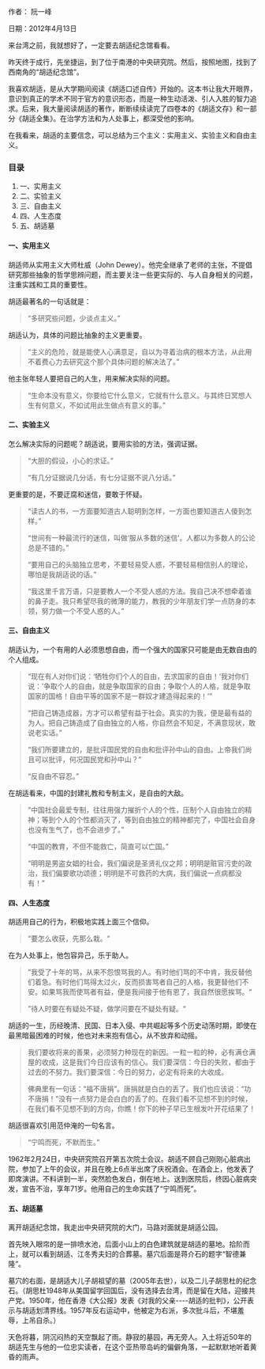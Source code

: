 作者： 阮一峰

日期：2012年4月13日

来台湾之前，我就想好了，一定要去胡适纪念馆看看。

昨天终于成行，先坐捷运，到了位于南港的中央研究院。然后，按照地图，找到了西南角的“胡适纪念馆”。

我喜欢胡适，是从大学期间阅读《胡适口述自传》开始的。这本书让我大开眼界，意识到真正的学术不同于官方的意识形态，而是一种生动活泼、引人入胜的智力追求。后来，我大量阅读胡适的著作，断断续续读完了四卷本的《胡适文存》和一部分《胡适全集》。在治学方法和为人处事上，都深受他的影响。

在我看来，胡适的主要信念，可以总结为三个主义：实用主义、实验主义和自由主义。

### 目录
1. 一、实用主义
1. 二、实验主义
1. 三、自由主义
1. 四、人生态度
1. 五、胡适墓

#### 一、实用主义
胡适师从实用主义大师杜威（John Dewey）。他完全继承了老师的主张，不提倡研究那些抽象的哲学思辨问题，而主要关注一些更实际的、与人自身相关的问题，注重实践和工具的重要性。

胡适最著名的一句话就是：

>“多研究些问题，少谈点主义。”

胡适认为，具体的问题比抽象的主义更重要。

>“主义的危险，就是能使人心满意足，自以为寻着治病的根本方法，从此用不着费心力去研究这个那个具体问题的解决法了。”

他主张年轻人要把自己的人生，用来解决实际的问题。

>“生命本没有意义，你要给它什么意义，它就有什么意义。与其终日冥想人生有何意义，不如试用此生做点有意义的事。”

#### 二、实验主义
怎么解决实际的问题呢？胡适说，要用实验的方法，强调证据。

>“大胆的假设，小心的求证。”
>
>“有几分证据说几分话，有七分证据不说八分话。”

更重要的是，不要迂腐和迷信，要敢于怀疑。

>“读古人的书，一方面要知道古人聪明到怎样，一方面也要知道古人傻到怎样。”
>
>“世间有一种最流行的迷信，叫做‘服从多数的迷信’。人都以为多数人的公论总是不错的。”
>
>“要用自己的头脑独立思考，不要轻易受人惑，不要轻易相信别人的理论，哪怕是我胡适说的话。”
>
>“我这里千言万语，只是要教人一个不受人惑的方法。我自己决不想牵着谁的鼻子走。我只希望尽我的微薄的能力，教我的少年朋友们学一点防身的本领，努力做一个不受人惑的人。”

#### 三、自由主义
胡适认为，一个有用的人必须思想自由，而一个强大的国家只可能是由无数自由的个人组成。

>“现在有人对你们说：‘牺牲你们个人的自由，去求国家的自由！‘我对你们说：’争取个人的自由，就是争取国家的自由；争取个人的人格，就是争取国家的国格！自由平等的国家不是一群奴才建造得起来的！’”
>
>“把自己铸造成器，方才可以希望有益于社会。真实的为我，便是最有益的为人。把自己铸造成了自由独立的人格，你自然会不知足，不满意现状，敢说老实话。”
>
>“我们所要建立的，是批评国民党的自由和批评孙中山的自由。上帝我们尚且可以批评，何况国民党和孙中山？”
>
>“反自由不容忍。”

在胡适看来，中国的封建礼教和专制主义，是自由的大敌。

>“中国社会最爱专制，往往用强力摧折个人的个性，压制个人自由独立的精神；等到个人的个性都消灭了，等到自由独立的精神都完了，中国社会自身也没有生气了，也不会进步了。”
>
>“中国的教育，不但不能救亡，简直可以亡国。”
>
>“明明是男盗女娼的社会，我们偏说是圣贤礼仪之邦；明明是赃官污吏的政治，我们偏要歌功颂德；明明是不可救药的大病，我们偏说一点病都没有！”

#### 四、人生态度
胡适用自己的行为，积极地实践上面三个信仰。

>“要怎么收获，先那么栽。“

在为人处事上，他包容异己，乐于助人。

>”我受了十年的骂，从来不怨恨骂我的人。有时他们骂的不中肯，我反替他们着急。有时他们骂得太过火，反而损害骂者自己的人格，我更替他们不安。如果骂我而使骂者有益，便是我间接于他有恩了，我自然很愿挨骂。“
>
>”待人时要在有疑处不疑，做学问要在不疑处有疑。“

胡适的一生，历经晚清、民国、日本入侵、中共崛起等多个历史动荡时期，即使在最黑暗最困难的时候，他也对未来抱有信心，从不放弃和动摇。

>我们要收将来的善果，必须努力种现在的新因。一粒一粒的种，必有满仓满屋的收成，这是我们今日应该有的信心。我们要深信：今日的失败，都由于过去的不努力。我们要深信：今日的努力，必定有将来的大收成。
>
>佛典里有一句话：“福不唐捐”。唐捐就是白白的丢了。我们也应该说：“功不唐捐！”没有一点努力是会白白的丢了的。在我们看不见想不到的时候，在我们看不见想不到的方向，你瞧！你下的种子早已生根发叶开花结果了！

胡适很喜欢引用范仲淹的一句名言。

>“宁鸣而死，不默而生。”

1962年2月24日，中央研究院召开第五次院士会议。胡适不顾自己刚刚心脏病出院，参加了上午的会议，并且在晚上6点半出席了庆祝酒会。在酒会上，他发表了即席演讲。不料讲到一半，突然脸色发白，倒在地上。送到医院后，终因心脏病突发，宣告不治，享年71岁。他用自己的生命实践了“宁鸣而死”。

#### 五、胡适墓
离开胡适纪念馆，我走出中央研究院的大门，马路对面就是胡适公园。

首先映入眼帘的是一排喷水池，后面小山上的白色建筑就是胡适的墓地。拾阶而上，就可以看到胡适、江冬秀夫妇的合葬墓。墓穴后面是蒋介石的题字“智德兼隆”。

墓穴的右面，是胡适大儿子胡祖望的墓（2005年去世），以及二儿子胡思杜的纪念石。（胡思杜1948年从美国留学回国后，没有选择去台湾，而是留在大陆，迎接共产党。1950年，他在香港《大公报》发表《对我的父亲----胡适的批判》，公开表示与胡适划清界线。1957年反右运动中，他被定为右派，多次批斗后，不堪羞辱，上吊自杀。）

天色将暮，阴沉闷热的天空飘起了雨。静寂的墓园，再无旁人。入土将近50年的胡适先生与他的一位忠实读者，在这个亚热带岛屿的偏僻角落，一起默默地听着黄昏的雨声。